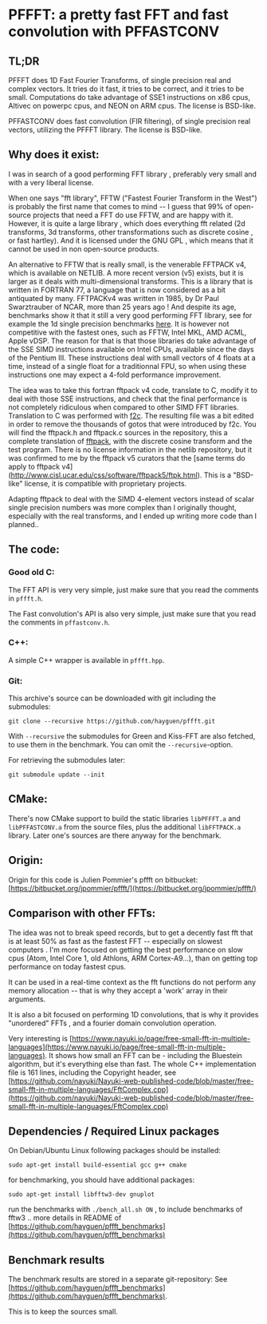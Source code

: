 # PFFFT: a pretty fast FFT and fast convolution with PFFASTCONV

## TL;DR

PFFFT does 1D Fast Fourier Transforms, of single precision real and
complex vectors. It tries do it fast, it tries to be correct, and it
tries to be small. Computations do take advantage of SSE1 instructions
on x86 cpus, Altivec on powerpc cpus, and NEON on ARM cpus. The
license is BSD-like.


PFFASTCONV does fast convolution (FIR filtering), of single precision 
real vectors, utilizing the PFFFT library. The license is BSD-like.


## Why does it exist:

I was in search of a good performing FFT library , preferably very
small and with a very liberal license.

When one says "fft library", FFTW ("Fastest Fourier Transform in the
West") is probably the first name that comes to mind -- I guess that
99% of open-source projects that need a FFT do use FFTW, and are happy
with it. However, it is quite a large library , which does everything
fft related (2d transforms, 3d transforms, other transformations such
as discrete cosine , or fast hartley). And it is licensed under the
GNU GPL , which means that it cannot be used in non open-source
products.

An alternative to FFTW that is really small, is the venerable FFTPACK
v4, which is available on NETLIB. A more recent version (v5) exists,
but it is larger as it deals with multi-dimensional transforms. This
is a library that is written in FORTRAN 77, a language that is now
considered as a bit antiquated by many. FFTPACKv4 was written in 1985,
by Dr Paul Swarztrauber of NCAR, more than 25 years ago ! And despite
its age, benchmarks show it that it still a very good performing FFT
library, see for example the 1d single precision benchmarks
[here](http://www.fftw.org/speed/opteron-2.2GHz-32bit/). It is however not
competitive with the fastest ones, such as FFTW, Intel MKL, AMD ACML,
Apple vDSP. The reason for that is that those libraries do take
advantage of the SSE SIMD instructions available on Intel CPUs,
available since the days of the Pentium III. These instructions deal
with small vectors of 4 floats at a time, instead of a single float
for a traditionnal FPU, so when using these instructions one may expect
a 4-fold performance improvement.

The idea was to take this fortran fftpack v4 code, translate to C,
modify it to deal with those SSE instructions, and check that the
final performance is not completely ridiculous when compared to other
SIMD FFT libraries. Translation to C was performed with [f2c](
http://www.netlib.org/f2c/). The resulting file was a bit edited in
order to remove the thousands of gotos that were introduced by
f2c. You will find the fftpack.h and fftpack.c sources in the
repository, this a complete translation of [fftpack](
http://www.netlib.org/fftpack/), with the discrete cosine transform
and the test program. There is no license information in the netlib
repository, but it was confirmed to me by the fftpack v5 curators that
the [same terms do apply to fftpack v4]
(http://www.cisl.ucar.edu/css/software/fftpack5/ftpk.html). This is a
"BSD-like" license, it is compatible with proprietary projects.

Adapting fftpack to deal with the SIMD 4-element vectors instead of
scalar single precision numbers was more complex than I originally
thought, especially with the real transforms, and I ended up writing
more code than I planned..


## The code:

### Good old C:
The FFT API is very very simple, just make sure that you read the comments in `pffft.h`.

The Fast convolution's API is also very simple, just make sure that you read the comments 
in `pffastconv.h`.

### C++:
A simple C++ wrapper is available in `pffft.hpp`.


### Git:
This archive's source can be downloaded with git including the submodules:
```
git clone --recursive https://github.com/hayguen/pffft.git
```

With `--recursive` the submodules for Green and Kiss-FFT are also fetched,
to use them in the benchmark. You can omit the `--recursive`-option.

For retrieving the submodules later:
```
git submodule update --init
```


## CMake:
There's now CMake support to build the static libraries `libPFFFT.a` 
and `libPFFASTCONV.a` from the source files, plus the additional 
`libFFTPACK.a` library. Later one's sources are there anyway for the benchmark.


## Origin:
Origin for this code is Julien Pommier's pffft on bitbucket:
[https://bitbucket.org/jpommier/pffft/](https://bitbucket.org/jpommier/pffft/)


## Comparison with other FFTs:

The idea was not to break speed records, but to get a decently fast
fft that is at least 50% as fast as the fastest FFT -- especially on
slowest computers . I'm more focused on getting the best performance
on slow cpus (Atom, Intel Core 1, old Athlons, ARM Cortex-A9...), than
on getting top performance on today fastest cpus.

It can be used in a real-time context as the fft functions do not
perform any memory allocation -- that is why they accept a 'work'
array in their arguments.

It is also a bit focused on performing 1D convolutions, that is why it
provides "unordered" FFTs , and a fourier domain convolution
operation.

Very interesting is [https://www.nayuki.io/page/free-small-fft-in-multiple-languages](https://www.nayuki.io/page/free-small-fft-in-multiple-languages).
It shows how small an FFT can be - including the Bluestein algorithm, but it's everything else than fast.
The whole C++ implementation file is 161 lines, including the Copyright header, see
[https://github.com/nayuki/Nayuki-web-published-code/blob/master/free-small-fft-in-multiple-languages/FftComplex.cpp](https://github.com/nayuki/Nayuki-web-published-code/blob/master/free-small-fft-in-multiple-languages/FftComplex.cpp)

## Dependencies / Required Linux packages

On Debian/Ubuntu Linux following packages should be installed:

```
sudo apt-get install build-essential gcc g++ cmake
```

for benchmarking, you should have additional packages:
```
sudo apt-get install libfftw3-dev gnuplot
```

run the benchmarks with `./bench_all.sh ON` , to include benchmarks of fftw3 ..
more details in README of [https://github.com/hayguen/pffft_benchmarks](https://github.com/hayguen/pffft_benchmarks)


## Benchmark results

The benchmark results are stored in a separate git-repository:
See [https://github.com/hayguen/pffft_benchmarks](https://github.com/hayguen/pffft_benchmarks).

This is to keep the sources small.

